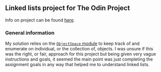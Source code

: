 ## Linked lists project for The Odin Project
Info on project can be found [here](https://www.theodinproject.com/lessons/ruby-linked-lists).

### General information
My solution relies on the [`ObjectSpace` module](https://ruby-doc.org/core-2.6.1/ObjectSpace.html) to keep track of and enumerate on individual, or the collection of, objects. I was unsure if this was the right, or fair, approach for this project but being given very vague instructions and goals, it seemed the main point was just completing the assignment goals in any way that helped me to understand linked lists.
